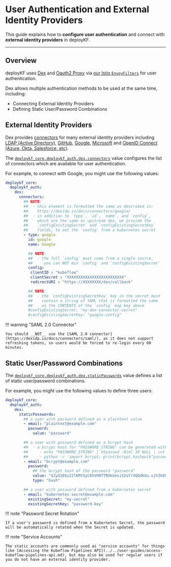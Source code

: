 # User Authentication and External Identity Providers

This guide explains how to __configure user authentication__ and connect with __external identity providers__ in deployKF.

---

## Overview

deployKF uses [Dex](https://github.com/dexidp/dex) and [Oauth2 Proxy](https://github.com/oauth2-proxy/oauth2-proxy) via [our Istio `EnvoyFilters`](https://github.com/deployKF/deployKF/tree/v0.1.1/generator/templates/manifests/deploykf-core/deploykf-istio-gateway/templates/gateway) for user authentication.

Dex allows multiple authentication methods to be used at the same time, including:

- Connecting External Identity Providers
- Defining Static User/Password Combinations

## External Identity Providers

Dex provides [connectors](https://dexidp.io/docs/connectors/) for many external identity providers including [LDAP (Active Directory)](https://dexidp.io/docs/connectors/ldap/), [GitHub](https://dexidp.io/docs/connectors/github/), [Google](https://dexidp.io/docs/connectors/google/), [Microsoft](https://dexidp.io/docs/connectors/microsoft/) and [OpenID Connect (Azure, Okta, Salesforce, etc)](https://dexidp.io/docs/connectors/oidc/).

The [`deploykf_core.deploykf_auth.dex.connectors`](https://github.com/deployKF/deployKF/blob/v0.1.1/generator/default_values.yaml#L403-L414) value configures the list of connectors which are available for user authentication.

For example, to connect with Google, you might use the following values:

```yaml
deploykf_core:
  deploykf_auth:
    dex:
      connectors:
        ## NOTE:
        ##  - this element is formatted the same as described in: 
        ##    https://dexidp.io/docs/connectors/google/
        ##  - in addition to `type`, `id`, `name`, and `config`, 
        ##    which are the same as upstream dex, we provide the
        ##    `configExistingSecret` and `configExistingSecretKey`
        ##    fields, to set the `config` from a kubernetes secret
        - type: google
          id: google
          name: Google

          ## NOTE: 
          ##  - the full `config` must come from a single source, 
          ##     you can NOT mix `config` and `configExistingSecret`
          config:
           clientID : "kubeflow"
           clientSecret : "XXXXXXXXXXXXXXXXXXXXXXXXX"
           redirectURI : "https://XXXXXXXX/dex/callback"

          ## NOTE: 
          ##  - the `configExistingSecretKey` key in the secret must 
          ##    contain a string of YAML that is formatted the same 
          ##    as the CONTENTS of the `config` map key above
          #configExistingSecret: "my-dex-connector-secret"
          #configExistingSecretKey: "google-config"
```


!!! warning "SAML 2.0 Connector"

    You should __NOT__ use the [SAML 2.0 connector](https://dexidp.io/docs/connectors/saml/), as it does not support refreshing tokens, so users would be forced to re-login every 60 minutes.

## Static User/Password Combinations

The [`deploykf_core.deploykf_auth.dex.staticPasswords`](https://github.com/deployKF/deployKF/blob/v0.1.1/generator/default_values.yaml#L378-L401) value defines a list of static user/password combinations.

For example, you might use the following values to define three users:

```yaml
deploykf_core:
  deploykf_auth:
    dex:
      staticPasswords:
        ## a user with password defined as a plaintext value
        - email: "plaintext@example.com"
          password:
            value: "password"

        ## a user with password defined as a bcrypt hash
        ##  - a bcrypt hash for "PASSWORD_STRING" can be generated with one of the following:
        ##     - echo "PASSWORD_STRING" | htpasswd -BinC 10 NULL | cut -d: -f2
        ##     - python -c 'import bcrypt; print(bcrypt.hashpw(b"password", bcrypt.gensalt(10)).decode())'
        - email: "bcrypt@example.com"
          password:
            ## the bcrypt hash of the password "password"
            value: "$2y$10$z22lKMtSyC65VhMfTROkGesiS2ofrVQQdkGu.vjhIH2HM5Epmhil2"
            type: "hash"

        ## a user with password defined from a kubernetes secret
        - email: "kubernetes-secret@example.com"
          existingSecret: "my-secret"
          existingSecretKey: "password-key"
```

!!! note "Password Secret Rotation"

    If a user's password is defined from a Kubernetes Secret, the password will be automatically rotated when the Secret is updated.

!!! note "Service Accounts"

    The static accounts are commonly used as "service accounts" for things like [Accessing the Kubeflow Pipelines API](../../user-guides/access-kubeflow-pipelines-api.md), but may also be used for regular users if you do not have an external identity provider.
